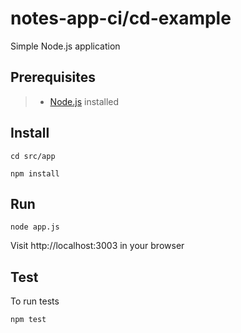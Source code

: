 # notes-app-ci/cd-example
Simple Node.js application

## Prerequisites

> - [Node.js](https://nodejs.org/en/download/) installed 

## Install
```
cd src/app
```
```
npm install
```

## Run
```
node app.js
```
Visit http://localhost:3003 in your browser

## Test
To run tests
```
npm test
```
